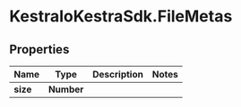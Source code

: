 # KestraIoKestraSdk.FileMetas

## Properties

Name | Type | Description | Notes
------------ | ------------- | ------------- | -------------
**size** | **Number** |  | 


